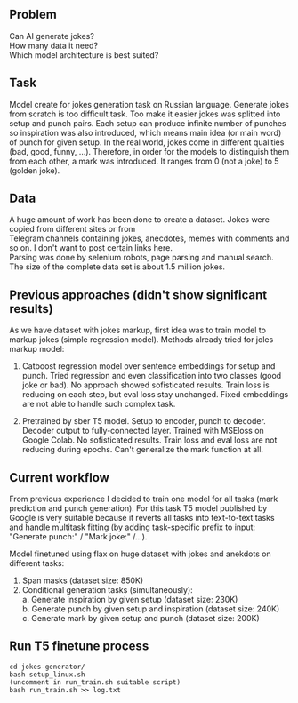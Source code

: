 ## Problem
Can AI generate jokes?  
How many data it need?  
Which model architecture is best suited?  

## Task
Model create for jokes generation task on Russian language.
Generate jokes from scratch is too difficult task. Too make it easier jokes was splitted into setup and punch pairs.
Each setup can produce infinite number of punches so inspiration was also introduced,
which means main idea (or main word) of punch for given setup. In the real world, jokes come in different qualities (bad, good, funny, ...).
Therefore, in order for the models to distinguish them from each other, a mark was introduced. It ranges from 0 (not a joke) to 5 (golden joke).

## Data
A huge amount of work has been done to create a dataset. Jokes were copied from different sites or from  
Telegram channels containing jokes, anecdotes, memes with comments and so on. I don't want to post certain links here.  
Parsing was done by selenium robots, page parsing and manual search.  
The size of the complete data set is about 1.5 million jokes.  

## Previous approaches (didn't show significant results)
As we have dataset with jokes markup, first idea was to train model to markup jokes (simple regression model).
Methods already tried for joles markup model:
  1. Catboost regression model over sentence embeddings for setup and punch. 
    Tried regression and even classification into two classes (good joke or bad). 
    No approach showed sofisticated results. Train loss is reducing on each step, but eval loss stay unchanged.
    Fixed embeddings are not able to handle such complex task.
    
  2. Pretrained by sber T5 model. Setup to encoder, punch to decoder. 
    Decoder output to fully-connected layer. Trained with MSEloss on Google Colab.
    No sofisticated results. Train loss and eval loss are not reducing during epochs.
    Can't generalize the mark function at all.

## Current workflow
From previous experience I decided to train one model for all tasks (mark prediction and punch generation). 
For this task T5 model published by Google is very suitable because it reverts all tasks into text-to-text tasks 
and handle multitask fitting (by adding task-specific prefix to input: "Generate punch:" / "Mark joke:" /...). 

Model finetuned using flax on huge dataset with jokes and anekdots on different tasks:
1. Span masks (dataset size: 850K)
2. Conditional generation tasks (simultaneously):  
  a. Generate inspiration by given setup (dataset size: 230K)  
  b. Generate punch by given setup and inspiration (dataset size: 240K)  
  c. Generate mark by given setup and punch (dataset size: 200K)  

## Run T5 finetune process
```
cd jokes-generator/
bash setup_linux.sh
(uncomment in run_train.sh suitable script)
bash run_train.sh >> log.txt
```



